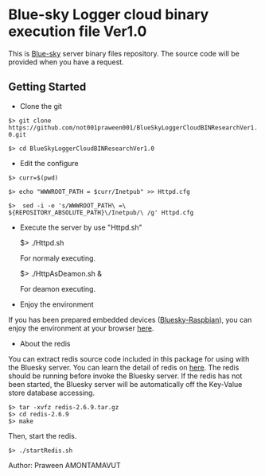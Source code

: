 Blue-sky Logger cloud binary execution file Ver1.0
===================================================
This is [Blue-sky](http://www.bluesky-cps.org) server binary files repository. The source code will be provided when you have a request.

Getting Started
---------------
* Clone the git

 `$> git clone https://github.com/not001praween001/BlueSkyLoggerCloudBINResearchVer1.0.git`

 `$> cd BlueSkyLoggerCloudBINResearchVer1.0`
 
* Edit the configure

 `$> curr=$(pwd)`
 
 `$> echo "WWWROOT_PATH = $curr/Inetpub" >> Httpd.cfg`
 
 `$>  sed -i -e 's/WWWROOT_PATH\ =\ ${REPOSITORY_ABSOLUTE_PATH}\/Inetpub/\ /g' Httpd.cfg`
  
* Execute the server by use "Httpd.sh"

	$> ./Httpd.sh
	
	For normaly executing.
	
	$> ./HttpAsDeamon.sh &
	
	For deamon executing.
	
* Enjoy the environment

If you has been prepared embedded devices ([Bluesky-Raspbian](https://github.com/not001praween001/Raspberry-Pi-CPS-SN-trial)), you can enjoy the environment at your browser [here](http://127.0.0.1:8189).

* About the redis

You can extract redis source code included in this package for using with the Bluesky server. You can learn the detail of redis on [here](http://redis.io/). The redis should be running before invoke the Bluesky server. If the redis has not been started, the Bluesky server will be automatically off the Key-Value store database accessing.
	
	$> tar -xvfz redis-2.6.9.tar.gz
	$> cd redis-2.6.9
	$> make

Then, start the redis.
	
	$> ./startRedis.sh

Author: Praween AMONTAMAVUT
